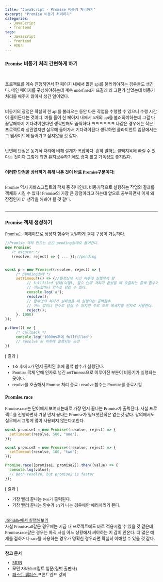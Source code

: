 ```yaml
---
title: "JavaScript - Promise 비동기 처리하기"
excerpt: "Promise 비동기 처리하기"
categories:
  - JavaScript
  - frontend
tags:
  - JavaScript
  - frontend
  - 비동기
---
```


<style>
@font-face { font-family: 'IBMPlexSansKR-Regular';
   src: url('https://cdn.jsdelivr.net/gh/projectnoonnu/noonfonts_20-07@1.0/IBMPlexSansKR-Regular.woff') format('woff'); font-weight: normal; font-style: normal; }
body, a, h3, h4,h1{
font-family: 'IBMPlexSansKR-Regular';
}
td{
	border: 1px solid;
}
</style>

<h3>Promise 비동기 처리 간편하게 하기</h3><br>

<p>
프로젝트를 계속 진행하면서 한 페이지 내에서 많은 api를 불러와야하는 경우들도 생긴다. 메인 페이지를 구성해야하는데 계속 undefined가 뜨길래 왜 그런가 싶었는데 비동기 처리를 해주지 않아서 생긴 일이였다.<br><br>

비동기의 장점은 확실히 한 api를 불러오는 동안 다른 작업을 수행할 수 있으니 수행 시간이 줄어든다는 것이다. 예를 들어 한 페이지 내에서 5개의 api를 불러와야하는데 그걸 다 끝날때까지 기다려야한다면 생각만해도 끔찍하다 ㅋㅋㅋㅋㅋㅋ 나같은 경우에는 작은 프로젝트라 상관없지만 실무에 들어가서 기다려야된다 생각하면 클라이언트 입장에서는 그 웹사이트에 들어가고 싶지않을 것 같다.<br><br>

반면에 단점은 동기식 처리에 비해 설계가 복잡하다. 흔히 말하는 콜백지옥에 빠질 수 있다는 것이다
그렇게 되면 유지보수하기에도 쉽지 않고 가독성도 좋지않다.<br><br>

<b>이러한 단점을 상쇄하기 위해 나온 것이 바로 Promise구문이다!</b><br><br>

Promise 역시 자바스크립트의 객체 중 하나인데, 비동기적으로 실행하는 작업의 결과를 객체화 시킬 수 있다! Promise의 가장 큰 장점이라고 하는데 앞으로 공부하면서 이게 왜 장점인지 더 생각을 해봐야 될 것 같다.<br><br><hr>

</p>

<h3>Promise 객체 생성하기</h3>
Promise는 객체이므로 생성자 함수와 동일하게 객체 구성이 가능하다.

```js
//Promise 객체 만드는 순간 pending상태로 들어간다.
new Promise(
   /* excutor */
   (resolve, reject) => { ... });//pending


const p = new Promise((resolve, reject) => {
     /* pending상태 */
     setTimeout(() => {//일정상태 시간 이후에 실행하게 함
          // fullfiled 상태(이행), 함수 안의 처리가 끝났을 때 호출하는 콜백 함수이다.
          // 어느값이나 인수로 넘길 수 있다.
          console.log('a');
          resolve();
          // 함수안의 처리가 실패햇을 때 실행되는 콜백함수
          // 어느 값이나 인수로 넘길 수 있지만 주로 오류 메세지를 인자로 사용한다.
          reject();
     }, 1000)
});

p.then(() => {
     /* callback */
     console.log('1000ms후에 fullfilled')
     // resolve 된 이후에 실행되는 공간
})
```

[ 결과 ]<br>

- 1초 후에 a가 먼저 출력된 후에 콜백 함수가 실행된다.
- Promise 객체 안에 인자로 넘긴 setTimeout으로 이루어진 부분이 비동기가 실행되는 곳이다.
- resolve를 호출해서 Promise 처리 종료 : resolve 함수는 Promise를 종료시킴

<h3>Promise.race </h3>

<p>Promise.race는 단어에서 보여지는대로 가장 먼저 끝나는 Promise가 출력된다. 사실 프로젝트를 진행하면서 가장 먼저 끝나는 Promise가 필요햇던적은 없는것 같다. 강의에서도 실무에서 그렇게 많이 사용되지 않는다고한다. </p>

```js
const promise1 = new Promise((resolve, reject) => {
  setTimeout(resolve, 500, "one");
});

const promise2 = new Promise((resolve, reject) => {
  setTimeout(resolve, 100, "two");
});

Promise.race([promise1, promise2]).then((value) => {
  console.log(value);
  // Both resolve, but promise2 is faster
});
```

[ 결과 ]

- 가장 빨리 끝나는 two가 출력된다.
- 가장 빨리 끝나는 함수가 err가 나는 경우에만 에러처리가 된다.
  <br><br>

<a href="https://jsfiddle.net/hjleee/tvh48cxd/26/">JSFiddle에서 실행해보기 </a><br>
사실 Promise.all같은 경우에는 지금 내 프로젝트에도 바로 적용시킬 수 있을 것 같은데 Promise.race같은 경우는 아직 사실 어느 상황에서 써야하는 지 감이 안온다. 더 많은 예제를 접하거나 race를 사용하는 경우가 명확한 경우라면 확실히 이해할 수 있을 것 같다.

<hr>

<b>참고 문서</b>

- <a href="https://developer.mozilla.org/ko/docs/Web/JavaScript/Reference/Global_Objects/Promise/all">MDN</a>
- 모던 자바스크립트 입문(길벗 출판사)
- <a href="https://www.fastcampus.co.kr/"> 패스트 캠퍼스 </a>프론트엔드 강의
